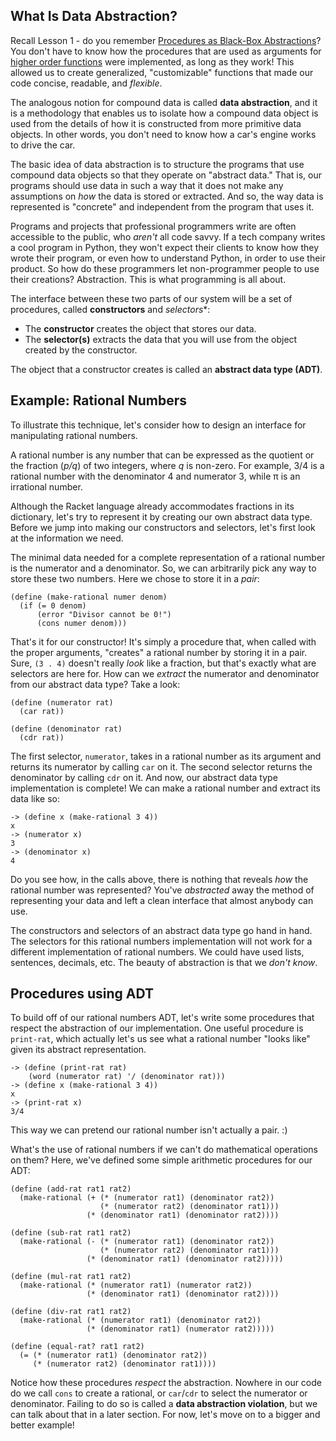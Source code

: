 ## What Is Data Abstraction?

Recall Lesson 1 - do you remember [Procedures as Black-Box Abstractions](http://berkeley-cs61as.github.io/textbook/procedures-as-black-box-abstractions.html)? You don't have to know how the procedures that are used as arguments for [higher order functions](http://berkeley-cs61as.github.io/textbook/hofs-procedures-as-arguments.html) were implemented, as long as they work! This allowed us to create generalized, "customizable" functions that made our code concise, readable, and _flexible_. 

The analogous notion for compound data is called **data abstraction**, and it is a methodology that enables us to isolate how a compound data object is used from the details of how it is constructed from more primitive data objects. In other words, you don't need to know how a car's engine works to drive the car.

The basic idea of data abstraction is to structure the programs that use compound data objects so that they operate on "abstract data." That is, our programs should use data in such a way that it does not make any assumptions on _how_ the data is stored or extracted. And so, the way data is represented is "concrete" and independent from the program that uses it. 

Programs and projects that professional programmers write are often accessible to the public, who _aren't_ all code savvy. If a tech company writes a cool program in Python, they won't expect their clients to know how they wrote their program, or even how to understand Python, in order to use their product. So how do these programmers let non-programmer people to use their creations? Abstraction. This is what programming is all about.

The interface between these two parts of our system will be a set of procedures, called **constructors** and *selectors**:

  * The **constructor** creates the object that stores our data.
  * The **selector(s)** extracts the data that you will use from the object created by the constructor.

The object that a constructor creates is called an **abstract data type (ADT)**.

## Example: Rational Numbers

To illustrate this technique, let's consider how to design an interface for manipulating rational numbers.

A rational number is any number that can be expressed as the quotient or the fraction (_p/q_) of two integers, where _q_ is non-zero. For example, 3/4 is a rational number with the denominator 4 and numerator 3, while π is an irrational number.

Although the Racket language already accommodates fractions in its dictionary, let's try to represent it by creating our own abstract data type. Before we jump into making our constructors and selectors, let's first look at the information we need. 

The minimal data needed for a complete representation of a rational number is the numerator and a denominator. So, we can arbitrarily pick any way to store these two numbers. Here we chose to store it in a _pair_:

    (define (make-rational numer denom)
      (if (= 0 denom)
          (error "Divisor cannot be 0!")
          (cons numer denom)))

That's it for our constructor! It's simply a procedure that, when called with the proper arguments, "creates" a rational number by storing it in a pair. Sure, `(3 . 4)` doesn't really _look_ like a fraction, but that's exactly what are selectors are here for. How can we _extract_ the numerator and denominator from our abstract data type? Take a look:

    (define (numerator rat)
      (car rat))

    (define (denominator rat)
      (cdr rat))

The first selector, `numerator`, takes in a rational number as its argument and returns its numerator by calling `car` on it. The second selector returns the denominator by calling `cdr` on it. And now, our abstract data type implementation is complete! We can make a rational number and extract its data like so:

    -> (define x (make-rational 3 4))
    x
    -> (numerator x)
    3
    -> (denominator x)
    4

Do you see how, in the calls above, there is nothing that reveals _how_ the rational number was represented? You've _abstracted_ away the method of representing your data and left a clean interface that almost anybody can use. 

The constructors and selectors of an abstract data type go hand in hand. The selectors for this rational numbers implementation will not work for a different implementation of rational numbers. We could have used lists, sentences, decimals, etc. The beauty of abstraction is that we _don't know_.

## Procedures using ADT

To build off of our rational numbers ADT, let's write some procedures that respect the abstraction of our implementation. One useful procedure is `print-rat`, which actually let's us see what a rational number "looks like" given its abstract representation.

    -> (define (print-rat rat)
        (word (numerator rat) '/ (denominator rat)))
    -> (define x (make-rational 3 4))
    x
    -> (print-rat x)
    3/4

This way we can pretend our rational number isn't actually a pair. :)

What's the use of rational numbers if we can't do mathematical operations on them? Here, we've defined some simple arithmetic procedures for our ADT:

    (define (add-rat rat1 rat2)
      (make-rational (+ (* (numerator rat1) (denominator rat2))
                        (* (numerator rat2) (denominator rat1)))
                     (* (denominator rat1) (denominator rat2))))

    (define (sub-rat rat1 rat2)
      (make-rational (- (* (numerator rat1) (denominator rat2))
                        (* (numerator rat2) (denominator rat1)))
                     (* (denominator rat1) (denominator rat2)))))
    
    (define (mul-rat rat1 rat2)
      (make-rational (* (numerator rat1) (numerator rat2))
                     (* (denominator rat1) (denominator rat2))))

    (define (div-rat rat1 rat2)
      (make-rational (* (numerator rat1) (denominator rat2))
                     (* (denominator rat1) (numerator rat2)))))

    (define (equal-rat? rat1 rat2)
      (= (* (numerator rat1) (denominator rat2))
         (* (numerator rat2) (denominator rat1))))

Notice how these procedures _respect_ the abstraction. Nowhere in our code do we call `cons` to create a rational, or `car`/`cdr` to select the numerator or denominator. Failing to do so is called a **data abstraction violation**, but we can talk about that in a later section. For now, let's move on to a bigger and better example!